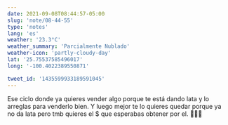 ```yaml
---
date: 2021-09-08T08:44:57-05:00
slug: 'note/08-44-55'
type: 'notes'
lang: 'es'
weather: '23.3°C'
weather_summary: 'Parcialmente Nublado'
weather-icon: 'partly-cloudy-day'
lat: '25.75537585496017'
long: '-100.4022389550871'

tweet_id: '1435599933189591045'
---
```

Ese ciclo donde ya quieres vender algo porque te está dando lata y lo arreglas para venderlo bien. Y luego mejor te lo quieres quedar porque ya no da lata pero tmb quieres el $ que esperabas obtener por el. 🤷🏻‍♂️